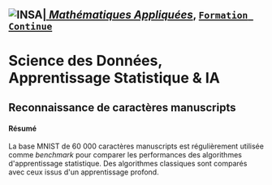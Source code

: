 ## <a href="http://www.insa-toulouse.fr/" ><img src="http://www.math.univ-toulouse.fr/~besse/Wikistat/Images/Logo_INSAvilletoulouse-RVB.png" style="float:left; max-width: 80px; display: inline" alt="INSA"/> |  [*Mathématiques Appliquées*](http://www.math.insa-toulouse.fr/fr/index.html), [`Formation Continue`](http://www.math.insa-toulouse.fr/fr/enseignement.html)

# Science des Données, Apprentissage Statistique & IA


## Reconnaissance de caractères manuscripts

#### Résumé 
La base MNIST de 60 000 caractères manuscripts est régulièrement utilisée comme *benchmark* pour comparer les performances des algorithmes d'apprentissage statistique. Des algorithmes classiques sont comparés avec ceux issus d'un apprentissage profond.

